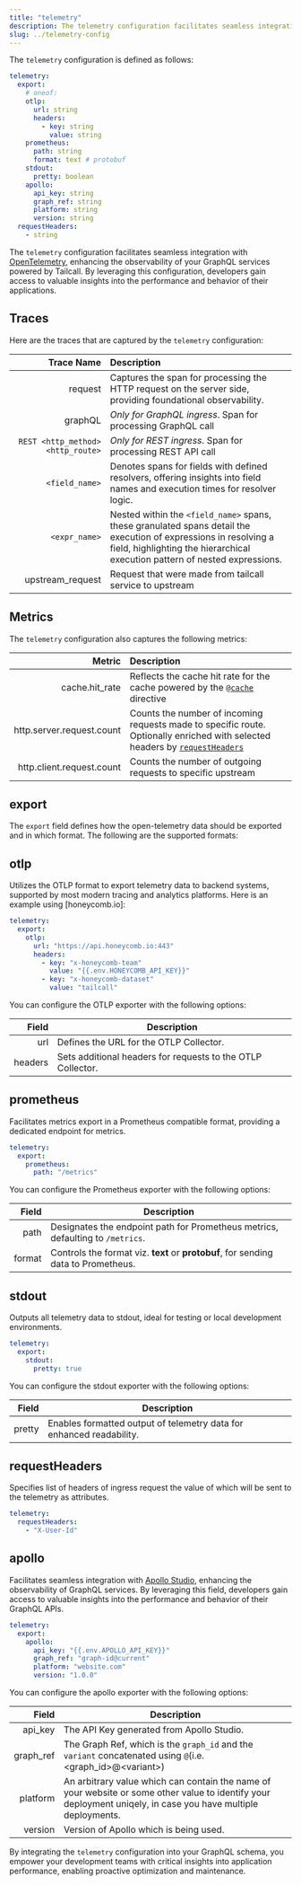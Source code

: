 ```yaml
---
title: "telemetry"
description: The telemetry configuration facilitates seamless integration with OpenTelemetry, enhancing the observability of your GraphQL services.
slug: ../telemetry-config
---
```


The `telemetry` configuration is defined as follows:

```yaml title="Runtime Configuration" showLineNumbers
telemetry:
  export:
    # oneof:
    otlp:
      url: string
      headers:
        - key: string
          value: string
    prometheus:
      path: string
      format: text # protobuf
    stdout:
      pretty: boolean
    apollo:
      api_key: string
      graph_ref: string
      platform: string
      version: string
  requestHeaders:
    - string
```

The `telemetry` configuration facilitates seamless integration with [OpenTelemetry](https://open-telemetry.io), enhancing the observability of your GraphQL services powered by Tailcall. By leveraging this configuration, developers gain access to valuable insights into the performance and behavior of their applications.

## Traces

Here are the traces that are captured by the `telemetry` configuration:

|                        Trace Name | Description                                                                                                                                                                                     |
| --------------------------------: | :---------------------------------------------------------------------------------------------------------------------------------------------------------------------------------------------- |
|                           request | Captures the span for processing the HTTP request on the server side, providing foundational observability.                                                                                     |
|                           graphQL | _Only for GraphQL ingress_. Span for processing GraphQL call                                                                                                                                    |
| `REST <http_method> <http_route>` | _Only for REST ingress_. Span for processing REST API call                                                                                                                                      |
|                    `<field_name>` | Denotes spans for fields with defined resolvers, offering insights into field names and execution times for resolver logic.                                                                     |
|                     `<expr_name>` | Nested within the `<field_name>` spans, these granulated spans detail the execution of expressions in resolving a field, highlighting the hierarchical execution pattern of nested expressions. |
|                  upstream_request | Request that were made from tailcall service to upstream                                                                                                                                        |

## Metrics

The `telemetry` configuration also captures the following metrics:

|                    Metric | Description                                                                                                                                     |
| ------------------------: | :---------------------------------------------------------------------------------------------------------------------------------------------- |
|            cache.hit_rate | Reflects the cache hit rate for the cache powered by the [`@cache`](../directives/cache.md) directive                                           |
| http.server.request.count | Counts the number of incoming requests made to specific route. Optionally enriched with selected headers by [`requestHeaders`](#requestheaders) |
| http.client.request.count | Counts the number of outgoing requests to specific upstream                                                                                     |

## export

The `export` field defines how the open-telemetry data should be exported and in which format. The following are the supported formats:

## otlp

Utilizes the OTLP format to export telemetry data to backend systems, supported by most modern tracing and analytics platforms. Here is an example using [honeycomb.io]:

[honecomb.io]: https://www.honeycomb.io/

```yaml
telemetry:
  export:
    otlp:
      url: "https://api.honeycomb.io:443"
      headers:
        - key: "x-honeycomb-team"
          value: "{{.env.HONEYCOMB_API_KEY}}"
        - key: "x-honeycomb-dataset"
          value: "tailcall"
```

You can configure the OTLP exporter with the following options:

|   Field | Description                                                 |
| ------: | ----------------------------------------------------------- |
|     url | Defines the URL for the OTLP Collector.                     |
| headers | Sets additional headers for requests to the OTLP Collector. |

## prometheus

Facilitates metrics export in a Prometheus compatible format, providing a dedicated endpoint for metrics.

```yaml
telemetry:
  export:
    prometheus:
      path: "/metrics"
```

You can configure the Prometheus exporter with the following options:

|  Field | Description                                                                        |
| -----: | ---------------------------------------------------------------------------------- |
|   path | Designates the endpoint path for Prometheus metrics, defaulting to `/metrics`.     |
| format | Controls the format viz. **text** or **protobuf**, for sending data to Prometheus. |

## stdout

Outputs all telemetry data to stdout, ideal for testing or local development environments.

```yaml
telemetry:
  export:
    stdout:
      pretty: true
```

You can configure the stdout exporter with the following options:

|  Field | Description                                                          |
| -----: | -------------------------------------------------------------------- |
| pretty | Enables formatted output of telemetry data for enhanced readability. |

## requestHeaders

Specifies list of headers of ingress request the value of which will be sent to the telemetry as attributes.

```yaml
telemetry:
  requestHeaders:
    - "X-User-Id"
```

## apollo

Facilitates seamless integration with [Apollo Studio](https://studio.apollographql.com/), enhancing the observability of GraphQL services. By leveraging this field, developers gain access to valuable insights into the performance and behavior of their GraphQL APIs.

```yaml
telemetry:
  export:
    apollo:
      api_key: "{{.env.APOLLO_API_KEY}}"
      graph_ref: "graph-id@current"
      platform: "website.com"
      version: "1.0.0"
```

You can configure the apollo exporter with the following options:

|     Field | Description                                                                                                                                                   |
| --------: | ------------------------------------------------------------------------------------------------------------------------------------------------------------- |
|   api_key | The API Key generated from Apollo Studio.                                                                                                                     |
| graph_ref | The Graph Ref, which is the `graph_id` and the `variant` concatenated using `@`(i.e. \<graph_id\>@\<variant\>)                                                |
|  platform | An arbitrary value which can contain the name of your website or some other value to identify your deployment uniqely, in case you have multiple deployments. |
|   version | Version of Apollo which is being used.                                                                                                                        |

By integrating the `telemetry` configuration into your GraphQL schema, you empower your development teams with critical insights into application performance, enabling proactive optimization and maintenance.
